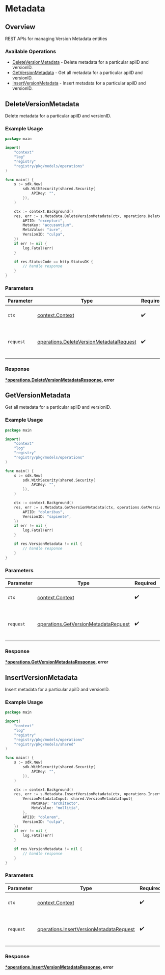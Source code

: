 # Metadata

## Overview

REST APIs for managing Version Metadata entities

### Available Operations

* [DeleteVersionMetadata](#deleteversionmetadata) - Delete metadata for a particular apiID and versionID.
* [GetVersionMetadata](#getversionmetadata) - Get all metadata for a particular apiID and versionID.
* [InsertVersionMetadata](#insertversionmetadata) - Insert metadata for a particular apiID and versionID.

## DeleteVersionMetadata

Delete metadata for a particular apiID and versionID.

### Example Usage

```go
package main

import(
	"context"
	"log"
	"registry"
	"registry/pkg/models/operations"
)

func main() {
    s := sdk.New(
        sdk.WithSecurity(shared.Security{
            APIKey: "",
        }),
    )

    ctx := context.Background()
    res, err := s.Metadata.DeleteVersionMetadata(ctx, operations.DeleteVersionMetadataRequest{
        APIID: "excepturi",
        MetaKey: "accusantium",
        MetaValue: "iure",
        VersionID: "culpa",
    })
    if err != nil {
        log.Fatal(err)
    }

    if res.StatusCode == http.StatusOK {
        // handle response
    }
}
```

### Parameters

| Parameter                                                                                          | Type                                                                                               | Required                                                                                           | Description                                                                                        |
| -------------------------------------------------------------------------------------------------- | -------------------------------------------------------------------------------------------------- | -------------------------------------------------------------------------------------------------- | -------------------------------------------------------------------------------------------------- |
| `ctx`                                                                                              | [context.Context](https://pkg.go.dev/context#Context)                                              | :heavy_check_mark:                                                                                 | The context to use for the request.                                                                |
| `request`                                                                                          | [operations.DeleteVersionMetadataRequest](../../models/operations/deleteversionmetadatarequest.md) | :heavy_check_mark:                                                                                 | The request object to use for the request.                                                         |


### Response

**[*operations.DeleteVersionMetadataResponse](../../models/operations/deleteversionmetadataresponse.md), error**


## GetVersionMetadata

Get all metadata for a particular apiID and versionID.

### Example Usage

```go
package main

import(
	"context"
	"log"
	"registry"
	"registry/pkg/models/operations"
)

func main() {
    s := sdk.New(
        sdk.WithSecurity(shared.Security{
            APIKey: "",
        }),
    )

    ctx := context.Background()
    res, err := s.Metadata.GetVersionMetadata(ctx, operations.GetVersionMetadataRequest{
        APIID: "doloribus",
        VersionID: "sapiente",
    })
    if err != nil {
        log.Fatal(err)
    }

    if res.VersionMetadata != nil {
        // handle response
    }
}
```

### Parameters

| Parameter                                                                                    | Type                                                                                         | Required                                                                                     | Description                                                                                  |
| -------------------------------------------------------------------------------------------- | -------------------------------------------------------------------------------------------- | -------------------------------------------------------------------------------------------- | -------------------------------------------------------------------------------------------- |
| `ctx`                                                                                        | [context.Context](https://pkg.go.dev/context#Context)                                        | :heavy_check_mark:                                                                           | The context to use for the request.                                                          |
| `request`                                                                                    | [operations.GetVersionMetadataRequest](../../models/operations/getversionmetadatarequest.md) | :heavy_check_mark:                                                                           | The request object to use for the request.                                                   |


### Response

**[*operations.GetVersionMetadataResponse](../../models/operations/getversionmetadataresponse.md), error**


## InsertVersionMetadata

Insert metadata for a particular apiID and versionID.

### Example Usage

```go
package main

import(
	"context"
	"log"
	"registry"
	"registry/pkg/models/operations"
	"registry/pkg/models/shared"
)

func main() {
    s := sdk.New(
        sdk.WithSecurity(shared.Security{
            APIKey: "",
        }),
    )

    ctx := context.Background()
    res, err := s.Metadata.InsertVersionMetadata(ctx, operations.InsertVersionMetadataRequest{
        VersionMetadataInput: shared.VersionMetadataInput{
            MetaKey: "architecto",
            MetaValue: "mollitia",
        },
        APIID: "dolorem",
        VersionID: "culpa",
    })
    if err != nil {
        log.Fatal(err)
    }

    if res.VersionMetadata != nil {
        // handle response
    }
}
```

### Parameters

| Parameter                                                                                          | Type                                                                                               | Required                                                                                           | Description                                                                                        |
| -------------------------------------------------------------------------------------------------- | -------------------------------------------------------------------------------------------------- | -------------------------------------------------------------------------------------------------- | -------------------------------------------------------------------------------------------------- |
| `ctx`                                                                                              | [context.Context](https://pkg.go.dev/context#Context)                                              | :heavy_check_mark:                                                                                 | The context to use for the request.                                                                |
| `request`                                                                                          | [operations.InsertVersionMetadataRequest](../../models/operations/insertversionmetadatarequest.md) | :heavy_check_mark:                                                                                 | The request object to use for the request.                                                         |


### Response

**[*operations.InsertVersionMetadataResponse](../../models/operations/insertversionmetadataresponse.md), error**

